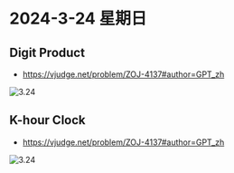 # 2024-3-24 星期日

## Digit Product

- https://vjudge.net/problem/ZOJ-4137#author=GPT_zh

![3.24](https://img2.imgtp.com/2024/03/24/ku4BN2CH.png)

## K-hour Clock

- https://vjudge.net/problem/ZOJ-4137#author=GPT_zh

![3.24](https://img2.imgtp.com/2024/03/24/ku4BN2CH.png)